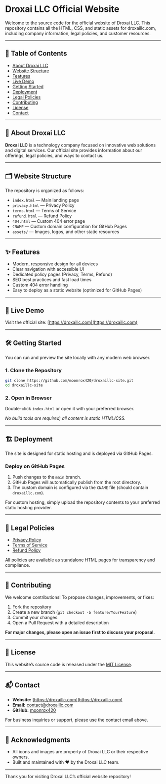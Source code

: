 # Droxai LLC Official Website

Welcome to the source code for the official website of Droxai LLC. This repository contains all the HTML, CSS, and static assets for droxaillc.com, including company information, legal policies, and customer resources.

---

## 📖 Table of Contents

- [About Droxai LLC](#about-droxai-llc)
- [Website Structure](#website-structure)
- [Features](#features)
- [Live Demo](#live-demo)
- [Getting Started](#getting-started)
- [Deployment](#deployment)
- [Legal Policies](#legal-policies)
- [Contributing](#contributing)
- [License](#license)
- [Contact](#contact)

---

## 🏢 About Droxai LLC

**Droxai LLC** is a technology company focused on innovative web solutions and digital services. Our official site provides information about our offerings, legal policies, and ways to contact us.

---

## 🗂 Website Structure

The repository is organized as follows:

- `index.html` — Main landing page
- `privacy.html` — Privacy Policy
- `terms.html` — Terms of Service
- `refund.html` — Refund Policy
- `404.html` — Custom 404 error page
- `CNAME` — Custom domain configuration for GitHub Pages
- `assets/` — Images, logos, and other static resources

---

## ✨ Features

- Modern, responsive design for all devices
- Clear navigation with accessible UI
- Dedicated policy pages (Privacy, Terms, Refund)
- SEO best practices and fast load times
- Custom 404 error handling
- Easy to deploy as a static website (optimized for GitHub Pages)

---

## 🚀 Live Demo

Visit the official site: [https://droxaillc.com](https://droxaillc.com)

---

## 🛠 Getting Started

You can run and preview the site locally with any modern web browser.

### 1. Clone the Repository

```bash
git clone https://github.com/moonrox420/droxaillc-site.git
cd droxaillc-site
```

### 2. Open in Browser

Double-click `index.html` or open it with your preferred browser.

_No build tools are required; all content is static HTML/CSS._

---

## 🏗 Deployment

The site is designed for static hosting and is deployed via GitHub Pages.

### Deploy on GitHub Pages

1. Push changes to the `main` branch.
2. GitHub Pages will automatically publish from the root directory.
3. The custom domain is configured via the `CNAME` file (should contain `droxaillc.com`).

For custom hosting, simply upload the repository contents to your preferred static hosting provider.

---

## 📑 Legal Policies

- [Privacy Policy](privacy.html)
- [Terms of Service](terms.html)
- [Refund Policy](refund.html)

All policies are available as standalone HTML pages for transparency and compliance.

---

## 🤝 Contributing

We welcome contributions! To propose changes, improvements, or fixes:

1. Fork the repository
2. Create a new branch (`git checkout -b feature/YourFeature`)
3. Commit your changes
4. Open a Pull Request with a detailed description

**For major changes, please open an issue first to discuss your proposal.**

---

## 📄 License

This website’s source code is released under the [MIT License](LICENSE).

---

## 📬 Contact

- **Website:** [https://droxaillc.com](https://droxaillc.com)
- **Email:** [contact@droxaillc.com](mailto:contact@droxaillc.com)
- **GitHub:** [moonrox420](https://github.com/moonrox420)

For business inquiries or support, please use the contact email above.

---

## 📝 Acknowledgments

- All icons and images are property of Droxai LLC or their respective owners.
- Built and maintained with ❤️ by the Droxai LLC team.

---

Thank you for visiting Droxai LLC’s official website repository!